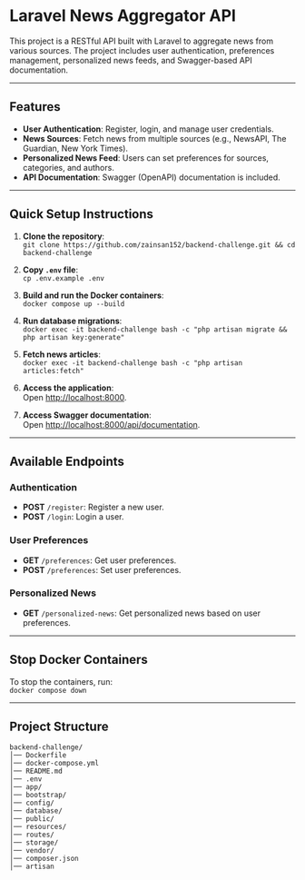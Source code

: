 # Laravel News Aggregator API

This project is a RESTful API built with Laravel to aggregate news from various sources. The project includes user authentication, preferences management, personalized news feeds, and Swagger-based API documentation.

---

## **Features**

- **User Authentication**: Register, login, and manage user credentials.
- **News Sources**: Fetch news from multiple sources (e.g., NewsAPI, The Guardian, New York Times).
- **Personalized News Feed**: Users can set preferences for sources, categories, and authors.
- **API Documentation**: Swagger (OpenAPI) documentation is included.

---

## **Quick Setup Instructions**

1. **Clone the repository**:  
   `git clone https://github.com/zainsan152/backend-challenge.git && cd backend-challenge`

2. **Copy `.env` file**:  
   `cp .env.example .env`

3. **Build and run the Docker containers**:  
   `docker compose up --build`

4. **Run database migrations**:  
   `docker exec -it backend-challenge bash -c "php artisan migrate && php artisan key:generate"`

5. **Fetch news articles**:  
   `docker exec -it backend-challenge bash -c "php artisan articles:fetch"`

6. **Access the application**:  
   Open [http://localhost:8000](http://localhost:8000).

7. **Access Swagger documentation**:  
   Open [http://localhost:8000/api/documentation](http://localhost:8000/api/documentation).

---

## **Available Endpoints**

### **Authentication**
- **POST** `/register`: Register a new user.
- **POST** `/login`: Login a user.

### **User Preferences**
- **GET** `/preferences`: Get user preferences.
- **POST** `/preferences`: Set user preferences.

### **Personalized News**
- **GET** `/personalized-news`: Get personalized news based on user preferences.

---

## **Stop Docker Containers**

To stop the containers, run:  
`docker compose down`

---

## **Project Structure**

```plaintext
backend-challenge/
│── Dockerfile
│── docker-compose.yml
│── README.md
│── .env
│── app/
│── bootstrap/
│── config/
│── database/
│── public/
│── resources/
│── routes/
│── storage/
│── vendor/
│── composer.json
│── artisan
